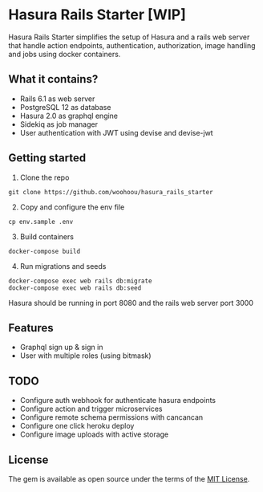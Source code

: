 # Hasura Rails Starter [WIP]

Hasura Rails Starter simplifies the setup of Hasura and a rails web server that handle action endpoints, authentication, authorization, image handling and jobs using docker containers.

## What it contains?

- Rails 6.1 as web server
- PostgreSQL 12 as database
- Hasura 2.0 as graphql engine
- Sidekiq as job manager
- User authentication with JWT using devise and devise-jwt

## Getting started

1. Clone the repo

```
git clone https://github.com/woohoou/hasura_rails_starter
```

2. Copy and configure the env file

```
cp env.sample .env
```

3. Build containers

```
docker-compose build
```

4. Run migrations and seeds

```
docker-compose exec web rails db:migrate
docker-compose exec web rails db:seed
```

Hasura should be running in port 8080 and the rails web server port 3000

## Features
- Graphql sign up & sign in
- User with multiple roles (using bitmask)

## TODO

- Configure auth webhook for authenticate hasura endpoints
- Configure action and trigger microservices
- Configure remote schema permissions with cancancan
- Configure one click heroku deploy
- Configure image uploads with active storage

## License

The gem is available as open source under the terms of the [MIT License](https://opensource.org/licenses/MIT).
